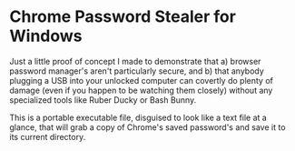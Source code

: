 # Chrome Password Stealer for Windows

Just a little proof of concept I made to demonstrate that a) browser password manager's aren't particularly secure, and b) that anybody plugging a USB into your unlocked computer can covertly do plenty of damage (even if you happen to be watching them closely) without any specialized tools like Ruber Ducky or Bash Bunny.

This is a portable executable file, disguised to look like a text file at a glance, that will grab a copy of Chrome's saved password's and save it to its current directory.
